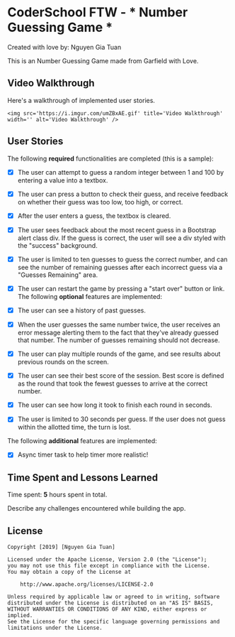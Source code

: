 # CoderSchool FTW - * Number Guessing Game *

Created with love by: Nguyen Gia Tuan
  
This is an Number Guessing Game made from Garfield with Love.

## Video Walkthrough

Here's a walkthrough of implemented user stories.

```
<img src='https://i.imgur.com/umZBxAE.gif' title='Video Walkthrough' width='' alt='Video Walkthrough' />
```

## User Stories

The following **required** functionalities are completed (this is a sample):

* [x] The user can attempt to guess a random integer between 1 and 100 by entering a value into a textbox.
* [x] The user can press a button to check their guess, and receive feedback on whether their guess was too low, too high, or correct.
* [x] After the user enters a guess, the textbox is cleared.
* [x] The user sees feedback about the most recent guess in a Bootstrap alert class div. If the guess is correct, the user will see a div styled with the "success" background.
* [x] The user is limited to ten guesses to guess the correct number, and can see the number of remaining guesses after each incorrect guess via a "Guesses Remaining" area.
* [x] The user can restart the game by pressing a "start over" button or link.
The following **optional** features are implemented:

* [x] The user can see a history of past guesses.
* [x] When the user guesses the same number twice, the user receives an error message alerting them to the fact that they've already guessed that number. The number of guesses remaining should not decrease.
* [x] The user can play multiple rounds of the game, and see results about previous rounds on the screen.
* [x] The user can see their best score of the session. Best score is defined as the round that took the fewest guesses to arrive at the correct number.
* [x] The user can see how long it took to finish each round in seconds.
* [x] The user is limited to 30 seconds per guess. If the user does not guess within the allotted time, the turn is lost.

The following **additional** features are implemented:

* [x] Async timer task to help timer more realistic!

## Time Spent and Lessons Learned

Time spent: **5** hours spent in total.

Describe any challenges encountered while building the app.

## License

    Copyright [2019] [Nguyen Gia Tuan]

    Licensed under the Apache License, Version 2.0 (the "License");
    you may not use this file except in compliance with the License.
    You may obtain a copy of the License at

        http://www.apache.org/licenses/LICENSE-2.0

    Unless required by applicable law or agreed to in writing, software
    distributed under the License is distributed on an "AS IS" BASIS,
    WITHOUT WARRANTIES OR CONDITIONS OF ANY KIND, either express or implied.
    See the License for the specific language governing permissions and
    limitations under the License.